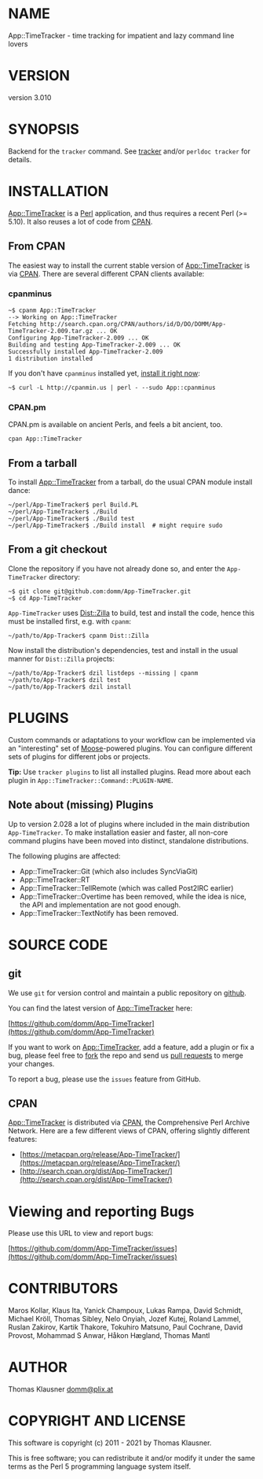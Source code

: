 # NAME

App::TimeTracker - time tracking for impatient and lazy command line lovers

# VERSION

version 3.010

# SYNOPSIS

Backend for the `tracker` command. See [tracker](https://metacpan.org/pod/tracker) and/or `perldoc tracker` for details.

# INSTALLATION

[App::TimeTracker](https://metacpan.org/pod/App%3A%3ATimeTracker) is a [Perl](http://perl.org) application, and thus requires
a recent Perl (>= 5.10). It also reuses a lot of code from
[CPAN](http://cpan.org).

## From CPAN

The easiest way to install the current stable version of [App::TimeTracker](https://metacpan.org/pod/App%3A%3ATimeTracker) is
via [CPAN](http://cpan.org). There are several different CPAN clients
available:

### cpanminus

    ~$ cpanm App::TimeTracker
    --> Working on App::TimeTracker
    Fetching http://search.cpan.org/CPAN/authors/id/D/DO/DOMM/App-TimeTracker-2.009.tar.gz ... OK
    Configuring App-TimeTracker-2.009 ... OK
    Building and testing App-TimeTracker-2.009 ... OK
    Successfully installed App-TimeTracker-2.009
    1 distribution installed

If you don't have `cpanminus` installed yet, [install it right
now](http://search.cpan.org/dist/App-cpanminus/lib/App/cpanminus.pm#INSTALLATION):

    ~$ curl -L http://cpanmin.us | perl - --sudo App::cpanminus

### CPAN.pm

CPAN.pm is available on ancient Perls, and feels a bit ancient, too.

    cpan App::TimeTracker

## From a tarball

To install [App::TimeTracker](https://metacpan.org/pod/App%3A%3ATimeTracker) from a tarball, do the usual CPAN module
install dance:

    ~/perl/App-TimeTracker$ perl Build.PL
    ~/perl/App-TimeTracker$ ./Build
    ~/perl/App-TimeTracker$ ./Build test
    ~/perl/App-TimeTracker$ ./Build install  # might require sudo

## From a git checkout

Clone the repository if you have not already done so, and enter the
`App-TimeTracker` directory:

    ~$ git clone git@github.com:domm/App-TimeTracker.git
    ~$ cd App-TimeTracker

`App-TimeTracker` uses [Dist::Zilla](https://metacpan.org/pod/Dist%3A%3AZilla) to build, test and install the code,
hence this must be installed first, e.g. with `cpanm`:

    ~/path/to/App-Tracker$ cpanm Dist::Zilla

Now install the distribution's dependencies, test and install in the usual
manner for `Dist::Zilla` projects:

    ~/path/to/App-Tracker$ dzil listdeps --missing | cpanm
    ~/path/to/App-Tracker$ dzil test
    ~/path/to/App-Tracker$ dzil install

# PLUGINS

Custom commands or adaptations to your workflow can be implemented via
an "interesting" set of [Moose](https://metacpan.org/pod/Moose)-powered plugins. You can configure
different sets of plugins for different jobs or projects.

**Tip:** Use `tracker plugins` to list all installed plugins. Read more
about each plugin in `App::TimeTracker::Command::PLUGIN-NAME`.

## Note about (missing) Plugins

Up to version 2.028 a lot of plugins where included in the main distribution
`App-TimeTracker`. To make installation easier and faster, all non-core
command plugins have been moved into distinct, standalone distributions.

The following plugins are affected:

- App::TimeTracker::Git (which also includes SyncViaGit)
- App::TimeTracker::RT
- App::TimeTracker::TellRemote (which was called Post2IRC earlier)
- App::TimeTracker::Overtime has been removed, while the idea is nice, the API and implementation are not good enough.
- App::TimeTracker::TextNotify has been removed.

# SOURCE CODE

## git

We use `git` for version control and maintain a public repository on
[github](http://github.com).

You can find the latest version of [App::TimeTracker](https://metacpan.org/pod/App%3A%3ATimeTracker) here:

[https://github.com/domm/App-TimeTracker](https://github.com/domm/App-TimeTracker)

If you want to work on [App::TimeTracker](https://metacpan.org/pod/App%3A%3ATimeTracker), add a feature, add a plugin or fix
a bug, please feel free to [fork](http://help.github.com/fork-a-repo/) the
repo and send us [pull requests](http://help.github.com/send-pull-requests/)
to merge your changes.

To report a bug, please use the `issues` feature from GitHub.

## CPAN

[App::TimeTracker](https://metacpan.org/pod/App%3A%3ATimeTracker) is distributed via [CPAN](http://cpan.org/), the
Comprehensive Perl Archive Network. Here are a few different views of
CPAN, offering slightly different features:

- [https://metacpan.org/release/App-TimeTracker/](https://metacpan.org/release/App-TimeTracker/)
- [http://search.cpan.org/dist/App-TimeTracker/](http://search.cpan.org/dist/App-TimeTracker/)

# Viewing and reporting Bugs

Please use this URL to view and report bugs:

[https://github.com/domm/App-TimeTracker/issues](https://github.com/domm/App-TimeTracker/issues)

# CONTRIBUTORS

Maros Kollar, Klaus Ita, Yanick Champoux, Lukas Rampa, David Schmidt, Michael Kröll, Thomas Sibley, Nelo Onyiah, Jozef Kutej, Roland Lammel, Ruslan Zakirov, Kartik Thakore, Tokuhiro Matsuno, Paul Cochrane, David Provost, Mohammad S Anwar, Håkon Hægland, Thomas Mantl

# AUTHOR

Thomas Klausner <domm@plix.at>

# COPYRIGHT AND LICENSE

This software is copyright (c) 2011 - 2021 by Thomas Klausner.

This is free software; you can redistribute it and/or modify it under
the same terms as the Perl 5 programming language system itself.
